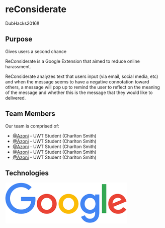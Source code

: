 # reConsiderate

DubHacks2016!!

## Purpose

Gives users a second chance

ReConsiderate is a Google Extension that aimed to reduce online harassment. 

ReConsiderate analyzes text that users input (via email, social media, etc) and when the message seems to have a negative connotation toward others, a message will pop up to remind the user to reflect on the meaning of the message and whether this is the message that they would like to delivered. 


## Team Members

Our team is comprised of:

- [@Azoni](https://github.com/azoni) - UWT Student (Charlton Smith)
- [@Azoni](https://github.com/azoni) - UWT Student (Charlton Smith)
- [@Azoni](https://github.com/azoni) - UWT Student (Charlton Smith)
- [@Azoni](https://github.com/azoni) - UWT Student (Charlton Smith)
- [@Azoni](https://github.com/azoni) - UWT Student (Charlton Smith)

## Technologies

![Screenshot of Application](google.png "Google")
